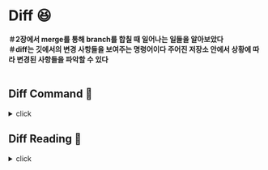# Diff :laughing:

**＃2장에서 merge를 통해 branch를 합칠 때 일어나는 일들을 알아보았다**
<br>
**＃diff는 깃에서의 변경 사항들을 보여주는 명령어이다 주어진 저장소 안에서 상황에 따라 변경된 사항들을 파악할 수 있다**
<br>
<br>

## Diff Command :bookmark:
<details>
<summary>click</summary>
<div markdown="1">  
  
<br>

:mag: **git diff** : 커밋 / 워킹 디렉토리 / 스테이지 변경사항 비교
<br>

</div>
</details>

## Diff Reading :bookmark:
<details>
<summary>click</summary>
<div markdown="1">  
  
<br>

:mag:
```
diff --git a/A.txt b/B.txt
index 52d1d5a..f2c8147 107056
--- a/A.txt
+++ b/B.txt
@@ -3,4 +3,5 @@ A
  B
  C
  D
  -E
  +F
  +G
```
<br>

</div>
</details>


